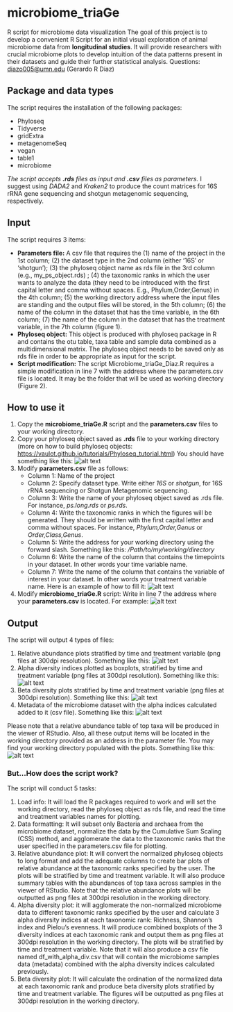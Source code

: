 # microbiome_triaGe
R script for microbiome data visualization 
The goal of this project is to develop a convenient R Script for an initial visual exploration of animal microbiome data from **longitudinal studies**. It will provide researchers with crucial microbiome plots to develop intuition of the data patterns present in their datasets and guide their further statistical analysis. 
Questions: diazo005@umn.edu (Gerardo R Diaz)

## Package and data types 
The script requires the installation of the following packages:
- Phyloseq
- Tidyverse
- gridExtra
- metagenomeSeq
- vegan
- table1
- microbiome

*The script accepts **.rds** files as input and **.csv** files as parameters.*
I suggest using *DADA2* and *Kraken2* to produce the count matrices for 16S rRNA gene sequencing and shotgun metagenomic sequencing, respectively.

## Input
The script requires 3 items:
- **Parameters file:** A csv file that requires the (1) name of the project in the 1st column; (2) the dataset type in the 2nd column (either ‘16S’ or ‘shotgun’); (3) the phyloseq object name as rds file in the 3rd column (e.g., my_ps_object.rds) ; (4) the taxonomic ranks in which the user wants to analyze the data (they need to be introduced with the first capital letter and comma without spaces. E.g., Phylum,Order,Genus) in the 4th column; (5) the working directory address where the input files are standing and the output files will be stored, in the 5th column; (6) the name of the column in the dataset that has the time variable, in the 6th column; (7) the name of the column in the dataset that has the treatment variable, in the 7th column (figure 1).
- **Phyloseq object:** This object is produced with phyloseq package in R and contains the otu table, taxa table and sample data combined as a multidimensional matrix. The phyloseq object needs to be saved only as rds file in order to be appropriate as input for the script. 
- **Script modification:** The script Microbiome_triaGe_Diaz.R requires a simple modification in line 7 with the address where the parameters.csv file is located. It may be the folder that will be used as working directory (Figure 2).
## How to use it
1. Copy the **microbiome_triaGe.R** script and the **parameters.csv** files to your working directory.
2. Copy your phyloseq object saved as **.rds** file to your working directory (more on how to build phyloseq objects: https://vaulot.github.io/tutorials/Phyloseq_tutorial.html)
    You should have something like this: ![alt text](/figures/Microbiome1.png "You need 3 files in your working directory!")
3. Modify **parameters.csv** file as follows:
    - Column 1: Name of the project
    - Column 2: Specify dataset type. Write either *16S* or *shotgun*, for 16S rRNA sequencing or Shotgun Metagenomic sequencing. 
    - Column 3: Write the name of your phyloseq object saved as .rds file. For instance, *ps.long.rds* or *ps.rds*.
    - Column 4: Write the taxonomic ranks in which the figures will be generated. They should be written with the first capital letter and comma without spaces. For instance, *Phylum,Order,Genus* or *Order,Class,Genus*.
    - Column 5: Write the address for your working directory using the forward slash. Something like this: */Path/to/my/working/directory*
    - Column 6: Write the name of the column that contains the timepoints in your dataset. In other words your time variable name.
    - Column 7: Write the name of the column that contains the variable of interest in your dataset. In other words your treatment variable name.
    Here is an example of how to fill it: ![alt text](/figures/Microbiome2.png "You may have something like this!")
4. Modify **microbiome_triaGe.R** script: Write in line 7 the address where your **parameters.csv** is located.
     For example: ![alt text](/figures/Microbiome3.png "The address is in light green")

## Output
The script will output 4 types of files:
1.	Relative abundance plots stratified by time and treatment variable (png files at 300dpi resolution).
    Something like this: ![alt text](/figures/Microbiome4.png "Relative abundance plots example")
2.	Alpha diversity indices plotted as boxplots, stratified by time and treatment variable (png files at 300dpi resolution).
    Something like this: ![alt text](/figures/Microbiome5.png "Relative abundance plots example")
3.	Beta diversity plots stratified by time and treatment variable (png files at 300dpi resolution).
    Something like this: ![alt text](/figures/Microbiome6.png "Relative abundance plots example")
4.	Metadata of the microbiome dataset with the alpha indices calculated added to it (csv file).
    Something like this: ![alt text](/figures/Microbiome7.png "Relative abundance plots example")

Please note that a relative abundance table of top taxa will be produced in the viewer of RStudio. Also, all these output items will be located in the working directory provided as an address in the parameter file.
You may find your working directory populated with the plots. Something like this: ![alt text](/figures/Microbiome8.png "The address is in light green")

### But...How does the script work?
The script will conduct 5 tasks: 
1.	Load info: It will load the R packages required to work and will set the working directory, read the phyloseq object as rds file, and read the time and treatment variables names for plotting.
2.	Data formatting: It will subset only Bacteria and archaea from the microbiome dataset, normalize the data by the Cumulative Sum Scaling (CSS) method, and agglomerate the data to the taxonomic ranks that the user specified in the parameters.csv file for plotting. 
3.	Relative abundance plot: It will convert the normalized phyloseq objects to long format and add the adequate columns to create bar plots of relative abundance at the taxonomic ranks specified by the user. The plots will be stratified by time and treatment variable. It will also produce summary tables with the abundances of top taxa across samples in the viewer of RStudio. Note that the relative abundance plots will be outputted as png files at 300dpi resolution in the working directory. 
4.	Alpha diversity plot: it will agglomerate the non-normalized microbiome data to different taxonomic ranks specified by the user and calculate 3 alpha diversity indices at each taxonomic rank: Richness, Shannon’s index and Pielou’s evenness. It will produce combined boxplots of the 3 diversity indices at each taxonomic rank and output them as png files at 300dpi resolution in the working directory. The plots will be stratified by time and treatment variable. Note that it will also produce a csv file named df_with_alpha_div.csv that will contain the microbiome samples data (metadata) combined with the alpha diversity indices calculated previously.
5.	Beta diversity plot: It will calculate the ordination of the normalized data at each taxonomic rank and produce beta diversity plots stratified by time and treatment variable. The figures will be outputted as png files at 300dpi resolution in the working directory. 

